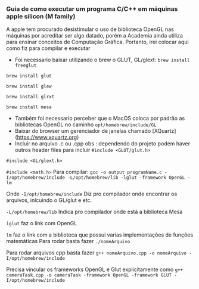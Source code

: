 ### Guia de como executar um programa C/C++ em máquinas apple silicon (M family)

A apple tem procurado desistimular o uso de biblioteca OpenGL nas máquinas por acreditar ser algo datado, porém a Academia ainda utiliza para ensinar conceitos de Computação Gráfica.
Portanto, irei colocar aqui como fiz para compilar e executar 

- Foi necessario baixar utilizando o brew o GLUT, GL/glext:
```brew install freeglut```

```brew install glut```

```brew install glew```

```brew install glrxt```

```brew install mesa```

- Também foi necessario perceber que o MacOS coloca por padrão as bibliotecas OpenGL no caminho
```opt/homebrew/include/GL ```
- Baixar do browser um gerenciador de janelas chamado [XQuartz] (https://www.xquartz.org)
- Incluir no arquivo .c ou .cpp 
obs : dependendo do projeto podem haver outros header files para incluir
```#include <GLUT/glut.h>```

```#include <GL/glext.h>```

```#include <math.h>```
Para compilar:
 ```gcc -o output programName.c -I/opt/homebrew/include -L/opt/homebrew/lib -lglut -framework OpenGL -lm```

Onde ```-I/opt/homebrew/include``` Diz pro compilador onde encontrar os arquivos, inlcuindo o GL/glut e etc.

```-L/opt/homebrew/lib``` Indica pro compilador onde está a biblioteca Mesa

```lglut``` faz o link com OpenGL

```lm``` faz o link com a biblioteca que possui varias implementações de funções matemáticas
Para rodar basta fazer ```./nomeArquivo```

Para rodar arquivos cpp basta fazer ```g++ nomeArquivo.cpp -o nomeArquivo -I/opt/homebrew/include```

Precisa vincular os frameworks OpenGL e Glut explicitamente como ```g++ cameraTask.cpp -o cameraTask -framework OpenGL -framework GLUT -I/opt/homebrew/include```